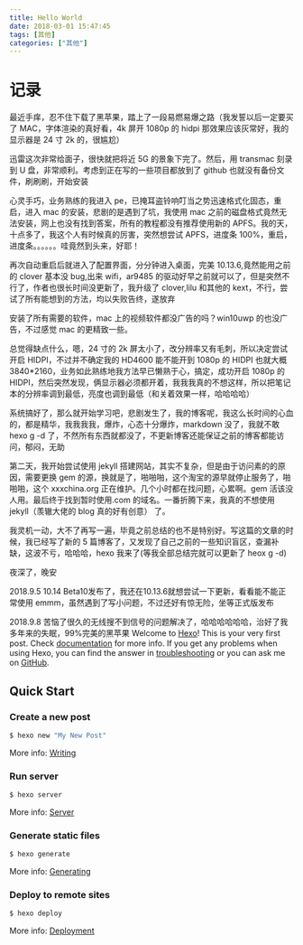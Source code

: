 ```yaml
---
title: Hello World
date: 2018-03-01 15:47:45
tags: [其他]
categories: ["其他"]
---
```


# 记录

最近手痒，忍不住下载了黑苹果，踏上了一段易燃易爆之路（我发誓以后一定要买了 MAC，字体渲染的真好看，4k 屏开 1080p 的 hidpi 那效果应该灰常好，我的显示器是 24 寸 2k 的，很尴尬）

迅雷这次非常给面子，很快就把将近 5G 的景象下完了。然后，用 transmac 刻录到 U 盘，非常顺利。考虑到正在写的一些项目都放到了 github 也就没有备份文件，刷刷刷，开始安装

心灵手巧，业务熟练的我进入 pe，已掩耳盗铃响叮当之势迅速格式化固态，重启，进入 mac 的安装，悲剧的是遇到了坑，我使用 mac 之前的磁盘格式竟然无法安装，网上也没有找到答案，所有的教程都没有推荐使用新的 APFS。我的天，十点多了，我这个人有时候真的厉害，突然想尝试 APFS，进度条 100%，重启，进度条。。。。。。哇竟然到头来，好耶！

<!-- more -->

再次自动重启后就进入了配置界面，分分钟进入桌面，完美 10.13.6,竟然能用之前的 clover 基本没 bug,出来 wifi，ar9485 的驱动好早之前就可以了，但是突然不行了，作者也很长时间没更新了，我升级了 clover,lilu 和其他的 kext，不行，尝试了所有能想到的方法，均以失败告终，遂放弃

安装了所有需要的软件，mac 上的视频软件都没广告的吗？win10uwp 的也没广告，不过感觉 mac 的更精致一些。

总觉得缺点什么，嗯，24 寸的 2k 屏太小了，改分辨率又有毛刺，所以决定尝试开启 HIDPI，不过并不确定我的 HD4600 能不能开到 1080p 的 HIDPI 也就大概 3840\*2160，业务如此熟练地我方法早已懒熟于心，搞定，成功开启 1080p 的 HIDPI，然后突然发现，俩显示器必须都开着，我我我真的不想这样，所以把笔记本的分辨率调到最低，亮度也调到最低（和关着效果一样，哈哈哈哈）

系统搞好了，那么就开始学习吧，悲剧发生了，我的博客呢，我这么长时间的心血的，都是精华，我我我我，爆炸，心态十分爆炸，markdown 没了，我就不敢 hexo g -d 了，不然所有东西就都没了，不更新博客还能保证之前的博客都能访问，郁闷，无助

第二天，我开始尝试使用 jekyll 搭建网站，其实不复杂，但是由于访问素的的原因，需要更换 gem 的源，换就是了，啪啪啪，这个淘宝的源早就停止服务了，啪啪啪，这个 xxxchina.org 正在维护。几个小时都在找问题，心累啊。gem 活该没人用。最后终于找到暂时使用.com 的域名。一番折腾下来，我真的不想使用 jekyll（羡辙大佬的 blog 真的好有创意） 了。

我灵机一动，大不了再写一遍，毕竟之前总结的也不是特别好。写这篇的文章的时候，我已经写了新的 5 篇博客了，又发现了自己之前的一些知识盲区，查漏补缺，这波不亏，哈哈哈，hexo 我来了(等我全部总结完就可以更新了 heox g -d)

夜深了，晚安

2018.9.5 10.14 Beta10发布了，我还在10.13.6就想尝试一下更新，看看能不能正常使用
emmm，虽然遇到了写小问题，不过还好有惊无险，坐等正式版发布

2018.9.8 苦恼了很久的无线搜不到信号的问题解决了，哈哈哈哈哈哈，治好了我多年来的失眠，99%完美的黑苹果
Welcome to [Hexo](https://hexo.io/)! This is your very first post. Check [documentation](https://hexo.io/docs/) for more info. If you get any problems when using Hexo, you can find the answer in [troubleshooting](https://hexo.io/docs/troubleshooting.html) or you can ask me on [GitHub](https://github.com/hexojs/hexo/issues).

## Quick Start

### Create a new post

```bash
$ hexo new "My New Post"
```

More info: [Writing](https://hexo.io/docs/writing.html)

### Run server

```bash
$ hexo server
```

More info: [Server](https://hexo.io/docs/server.html)

### Generate static files

```bash
$ hexo generate
```

More info: [Generating](https://hexo.io/docs/generating.html)

### Deploy to remote sites

```bash
$ hexo deploy
```

More info: [Deployment](https://hexo.io/docs/deployment.html)

